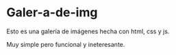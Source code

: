 # Galer-a-de-img
Esto es una galería de imágenes hecha con html, css y js.

Muy simple pero funcional y ineteresante.
